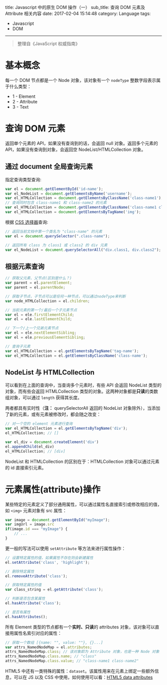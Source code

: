 title: Javascript 中的原生 DOM 操作（一）
sub_title: 查询 DOM 元素及 Attribute 相关内容
date: 2017-02-04 15:14:48
category: Language
tags:
  - Javascript
  - DOM
---

> 整理自《JavaScript 权威指南》

# 基本概念
每一个 DOM 节点都是一个 Node 对象，该对象有一个 `nodeType` 整数字段表示属于什么类型：
* 1 - Element
* 2 - Attribute
* 3 - Text

# 查询 DOM 元素
返回单个元素的 API，如果没有查询到的话，会返回 null 对象。返回多个元素的 API，如果没有查询到对象，会返回空 NodeList/HTMLCollection 对象。

<!--more-->

## 通过 document 全局查询元素
指定查询类型查询:
```javascript
var el = document.getElementById('id-name');
var el_NodeList = document.getElementsByName('username');
var el_HTMLCollection = document.getElementsByClassName('class-name1');
// 查询同时包含 class-name1 和 class-name2 的元素
var el_HTMLCollection = document.getElementsByClassName('class-name1 class-name2');
var el_HTMLCollection = document.getElementsByTagName('img');
```

根据 [CSS 选择器](https://www.w3.org/TR/css3-selectors/)查询:
```javascript
// 返回当前文档中第一个类名为 "class-name" 的元素
var el = document.querySelector(".class-name");

// 返回所有 class 为 class1 或 class2 的 div 元素
var el_NodeList = document.querySelectorAll("div.class1, div.class2");
```

## 根据元素查询
```javascript
// 获取父元素、父节点(区别是什么？)
var parent = el.parentElement;
var parent = el.parentNode;

// 获取子节点，子节点可以是任何一种节点，可以通过nodeType来判断
var node_HTMLCollection = el.children;

// 当前元素的第一个/最后一个子元素节点
var el = ele.firstElementChild;
var el = ele.lastElementChild;

// 下一个/上一个兄弟元素节点
var el = ele.nextElementSibling;
var el = ele.previousElementSibling;

// 查询子元素
var el_HTMLCollection = el.getElementsByTagName('tag-name');
var el_HTMLCollection = el.getElementsByClassName('class-name');
```

## NodeList 与 HTMLCollection
可以看到在上面的查询中，当查询多个元素时，有些 API 会返回 NodeList 类型的对象，而有些会返回 HTMLCollection 类型的对象。这两种对象都是**只读**的类数组对象，可以通过 `length` 获得其长度。

两者都具有实时性（**注：** querySelectorAll 返回的 NodeList 对象除外），当添加了新的元素，或有元素被修改时，都会随之改变：
```javascript
// 对一个空的 element 元素进行查询
var el_HTMLCollection = el.getElementsByTagName('div');
el_HTMLCollection; // []

var el_div = document.createElement('div')
el.appendChild(el_div)
el_HTMLCollection; // [div]
```

NodeList 和 HTMLCollection 的区别在于：HTMLCollection 对象可以通过元素的 id 直接索引元素。

# 元素属性(attribute)操作
某些特定的元素定义了部分通用属性，可以通过属性名直接索引或修改相应的值，如 `<img>` 元素对象有 src 属性：
```javascript
var image = document.getElementById("myImage");
var imgUrl = image.src
if(image.id === "myImage") {
    // ...
}
```

更一般的写法可以使用 `setAttribute` 等方法来进行属性操作：
```javascript
// 设置特定属性的值，如果属性不存在则会新建属性
el.setAttribute('class', 'highlight');

// 删除特定属性
el.removeAttribute('class');

// 获取特定属性的值
var class_string = el.getAttribute('class');

// 判断是否包含某属性
el.hasAttribute('class');

// 是否有属性
el.hasAttributes();
```

所有 Element 类型的节点都有一个**实时、只读**的 attributes 对象，该对象可以直接用属性名索引对应的属性：
```javascript
// 获取一个数组 [{name: "", value: ""}, {}...]
var attrs_NamedNodeMap = el.attributes;
attrs_NamedNodeMap.class; // 该对象即为 Attribute 对象，也是一种 Node 对象
attrs_NamedNodeMap.class.name; // "class"
attrs_NamedNodeMap.class.value; // "class-name1 class-name2"
```

HTML5 中还有一类特殊的属性：`dataset`。该属性用来在元素上绑定一些额外信息，可以在 JS 以及 CSS 中使用，如何使用可以看：[HTML5 data attributes](http://sanster.github.io/2016/08/08/html5-data-attributes/)
